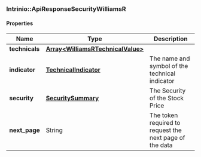 

[//]: # (CLASS:Intrinio::ApiResponseSecurityWilliamsR)

[//]: # (KIND:object)

### Intrinio::ApiResponseSecurityWilliamsR

#### Properties

[//]: # (START_DEFINITION)

Name | Type | Description
------------ | ------------- | -------------
**technicals** | [**Array&lt;WilliamsRTechnicalValue&gt;**](WilliamsRTechnicalValue.md) |  &nbsp;
**indicator** | [**TechnicalIndicator**](TechnicalIndicator.md) | The name and symbol of the technical indicator &nbsp;
**security** | [**SecuritySummary**](SecuritySummary.md) | The Security of the Stock Price &nbsp;
**next_page** | String | The token required to request the next page of the data &nbsp;

[//]: # (END_DEFINITION)


[//]: # (CONTAINED_CLASS:Intrinio::WilliamsRTechnicalValue)


[//]: # (CONTAINED_CLASS:Intrinio::TechnicalIndicator)


[//]: # (CONTAINED_CLASS:Intrinio::SecuritySummary)



